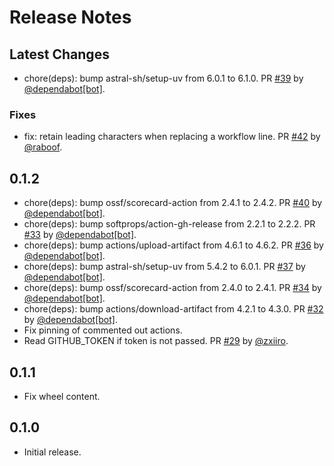 # Release Notes

## Latest Changes

* chore(deps): bump astral-sh/setup-uv from 6.0.1 to 6.1.0. PR [#39](https://github.com/eclipse-csi/octopin/pull/39) by [@dependabot[bot]](https://github.com/apps/dependabot).

### Fixes

* fix: retain leading characters when replacing a workflow line. PR [#42](https://github.com/eclipse-csi/octopin/pull/42) by [@raboof](https://github.com/raboof).

## 0.1.2

* chore(deps): bump ossf/scorecard-action from 2.4.1 to 2.4.2. PR [#40](https://github.com/eclipse-csi/octopin/pull/40) by [@dependabot[bot]](https://github.com/apps/dependabot).
* chore(deps): bump softprops/action-gh-release from 2.2.1 to 2.2.2. PR [#33](https://github.com/eclipse-csi/octopin/pull/33) by [@dependabot[bot]](https://github.com/apps/dependabot).
* chore(deps): bump actions/upload-artifact from 4.6.1 to 4.6.2. PR [#36](https://github.com/eclipse-csi/octopin/pull/36) by [@dependabot[bot]](https://github.com/apps/dependabot).
* chore(deps): bump astral-sh/setup-uv from 5.4.2 to 6.0.1. PR [#37](https://github.com/eclipse-csi/octopin/pull/37) by [@dependabot[bot]](https://github.com/apps/dependabot).
* chore(deps): bump ossf/scorecard-action from 2.4.0 to 2.4.1. PR [#34](https://github.com/eclipse-csi/octopin/pull/34) by [@dependabot[bot]](https://github.com/apps/dependabot).
* chore(deps): bump actions/download-artifact from 4.2.1 to 4.3.0. PR [#32](https://github.com/eclipse-csi/octopin/pull/32) by [@dependabot[bot]](https://github.com/apps/dependabot).
* Fix pinning of commented out actions.
* Read GITHUB_TOKEN if token is not passed. PR [#29](https://github.com/eclipse-csi/octopin/pull/29) by [@zxiiro](https://github.com/zxiiro).

## 0.1.1

* Fix wheel content.

## 0.1.0

* Initial release.
